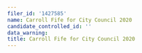 ```yaml
---
filer_id: '1427585'
name: Carroll Fife for City Council 2020
candidate_controlled_id: ''
data_warning:
title: Carroll Fife for City Council 2020
---
```

